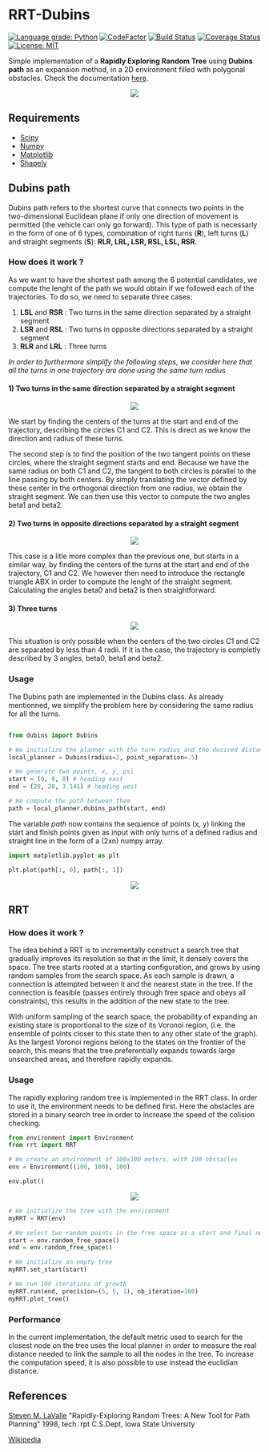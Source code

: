 # RRT-Dubins
[![Language grade: Python](https://img.shields.io/lgtm/grade/python/g/FelicienC/RRT-Dubins.svg?logo=lgtm&logoWidth=18)](https://lgtm.com/projects/g/FelicienC/RRT-Dubins/context:python)
[![CodeFactor](https://www.codefactor.io/repository/github/felicienc/rrt-dubins/badge)](https://www.codefactor.io/repository/github/felicienc/rrt-dubins)
[![Build Status](https://travis-ci.org/FelicienC/RRT-Dubins.svg?branch=master)](https://travis-ci.org/FelicienC/RRT-Dubins)
[![Coverage Status](https://coveralls.io/repos/github/FelicienC/RRT-Dubins/badge.svg?branch=master)](https://coveralls.io/github/FelicienC/RRT-Dubins?branch=master)
[![License: MIT](https://img.shields.io/badge/License-MIT-yellow.svg)](https://opensource.org/licenses/MIT)


Simple implementation of a **Rapidly Exploring Random Tree** using **Dubins path** as an expansion method, in a 2D environment filled with polygonal obstacles. Check the documentation [here](https://felicienc.github.io/RRT-Dubins/index.html).
<p align="center">
  <img src="docs/img/example.gif">
</p>

## Requirements

- [Scipy](https://www.scipy.org)
- [Numpy](https://numpy.org)
- [Matplotlib](https://matplotlib.org)
- [Shapely](https://pypi.org/project/Shapely)

## Dubins path

Dubins path refers to the shortest curve that connects two points in the two-dimensional Euclidean plane if only one direction of movement is permitted (the vehicle can only go forward). This type of path is necessarly in the form of one of 6 types, combination of right turns (**R**), left turns (**L**) and straight segments (**S**): **RLR, LRL, LSR, RSL, LSL, RSR**.

### How does it work ?

As we want to have the shortest path among the 6 potential candidates, we compute the lenght of the path we would obtain if we followed each of the trajectories. To do so, we need to separate three cases:
  1. **LSL** and **RSR** : Two turns in the same direction separated by a straight segment
  2. **LSR** and **RSL** : Two turns in opposite directions separated by a straight segment
  3. **RLR** and **LRL** : Three turns
  
*In order to furthermore simplify the following steps, we consider here that all the turns in one trajectory are done using the same turn radius*
  
#### 1) Two turns in the same direction separated by a straight segment
<p align="center">
  <img src="docs/img/twoturnssame.svg">
</p>
We start by finding the centers of the turns at the start and end of the trajectory, describing the circles C1 and C2. This is direct as we know the direction and radius of these turns.

The second step is to find the position of the two tangent points on these circles, where the straight segment starts and end.
Because we have the same radius on both C1 and C2, the tangent to both circles is parallel to the line passing by both centers. By simply translating the vector defined by these center in the orthogonal direction from one radius, we obtain the straight segment. We can then use this vector to compute the two angles beta1 and beta2.

#### 2) Two turns in opposite directions separated by a straight segment
<p align="center">
  <img src="docs/img/twoturnsopposite.svg">
</p>
This case is a litle more complex than the previous one, but starts in a similar way, by finding the centers of the turns at the start and end of the trajectory, C1 and C2. We however then need to introduce the rectangle triangle ABX in order to compute the lenght of the straight segment. Calculating the angles beta0 and beta2 is then straightforward. 

#### 3) Three turns
<p align="center">
  <img src="docs/img/threeturns.svg">
</p>
This situation is only possible when the centers of the two circles C1 and C2 are separated by less than 4 radii. If it is the case, the trajectory is completly described by 3 angles, beta0, beta1 and beta2. 

### Usage 

The Dubins path are implemented in the Dubins class. As already mentionned, we simplify the problem here by considering the same radius for all the turns.

```python

from dubins import Dubins

# We initialize the planner with the turn radius and the desired distance between consecutive points
local_planner = Dubins(radius=2, point_separation=.5)

# We generate two points, x, y, psi
start = (0, 0, 0) # heading east
end = (20, 20, 3.141) # heading west

# We compute the path between them
path = local_planner.dubins_path(start, end)
```
The variable *path* now contains the sequence of points (x, y) linking the start and finish points given as input with only turns of a defined radius and straight line in the form of a (2xn) numpy array.

```python
import matplotlib.pyplot as plt

plt.plot(path[:, 0], path[:, 1])
```
<p align="center">
  <img src="docs/img/LSL_example.png">
</p>

## RRT

### How does it work ?

The idea behind a RRT is to incrementally construct a search tree that gradually improves its resolution so that in the limit,  it densely covers the space.  The tree starts rooted at a starting configuration, and grows by using random samples from the search space. As each sample is drawn, a connection is attempted between it and the nearest state in the tree. If the connection is feasible (passes entirely through free space and obeys all constraints), this results in the addition of the new state to the tree.

With uniform sampling of the search space, the probability of expanding an existing state is proportional to the size of its Voronoi region, (i.e. the ensemble of points closer to this state then to any other state of the graph). As the largest Voronoi regions belong to the states on the frontier of the search, this means that the tree preferentially expands towards large unsearched areas, and therefore rapidly expands.

### Usage

The rapidly exploring random tree is implemented in the RRT class.
In order to use it, the environment needs to be defined first. Here the obstacles are stored in a binary search tree in order to increase the speed of the colision checking. 

```python
from environment import Environment
from rrt import RRT

# We create an environment of 100x100 meters, with 100 obstacles
env = Environment((100, 100), 100)

env.plot()
```
<p align="center">
  <img src="docs/img/environment.png">
</p>

```python
# We initialize the tree with the environment
myRRT = RRT(env)

# We select two random points in the free space as a start and final node
start = env.random_free_space()
end = env.random_free_space()

# We initialize an empty tree
myRRT.set_start(start)

# We run 100 iterations of growth
myRRT.run(end, precision=(5, 5, 1), nb_iteration=100)
myRRT.plot_tree()
```

### Performance

In the current implementation, the default metric used to search for the closest node on the tree uses the local planner in order to measure the real distance needed to link the sample to all the nodes in the tree. To increase the computation speed, it is also possible to use instead the euclidian distance. 

## References

[Steven M. LaValle](http://msl.cs.illinois.edu/~lavalle/papers/Lav98c.pdf) "Rapidly-Exploring Random Trees: A New Tool for Path Planning" 1998, tech. rpt C.S.Dept, Iowa State University

[Wikipedia](https://en.wikipedia.org/wiki/Rapidly-exploring_random_tree)
